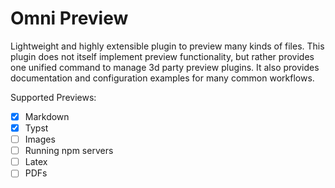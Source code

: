 # Omni Preview 
Lightweight and highly extensible plugin to preview many kinds of files. This plugin does not itself implement preview functionality, but rather provides one unified command to manage 3d party preview plugins. It also provides documentation and configuration examples for many common workflows. 

Supported Previews: 
- [x] Markdown
- [x] Typst
- [ ] Images 
- [ ] Running npm servers
- [ ] Latex
- [ ] PDFs
